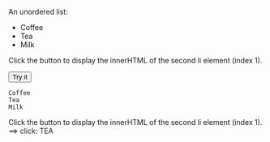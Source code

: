 <!DOCTYPE html>
<html>
<body>

<p>An unordered list:</p>
<ul>
  <li>Coffee</li>
  <li>Tea</li>
  <li>Milk</li>
</ul>

<p>Click the button to display the innerHTML of the second li element (index 1).</p>

<button onclick="myFunction()">Try it</button>

<p id="demo"></p>

<script>
function myFunction() {
    var x = document.getElementsByTagName("LI");
    document.getElementById("demo").innerHTML = x[1].innerHTML;
}
</script>

</body>
</html>


    Coffee
    Tea
    Milk

Click the button to display the innerHTML of the second li element (index 1).
==> click: TEA
